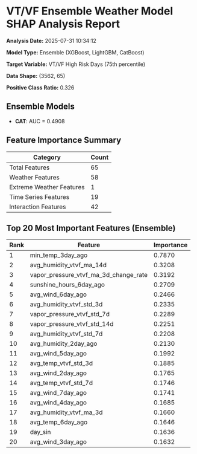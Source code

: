 # VT/VF Ensemble Weather Model SHAP Analysis Report

**Analysis Date:** 2025-07-31 10:34:12

**Model Type:** Ensemble (XGBoost, LightGBM, CatBoost)

**Target Variable:** VT/VF High Risk Days (75th percentile)

**Data Shape:** (3562, 65)

**Positive Class Ratio:** 0.326

## Ensemble Models

- **CAT**: AUC = 0.4908

## Feature Importance Summary

| Category | Count |
|----------|-------|
| Total Features | 65 |
| Weather Features | 58 |
| Extreme Weather Features | 1 |
| Time Series Features | 19 |
| Interaction Features | 42 |

## Top 20 Most Important Features (Ensemble)

| Rank | Feature | Importance |
|------|---------|------------|
| 1 | min_temp_3day_ago | 0.7870 |
| 2 | avg_humidity_vtvf_ma_14d | 0.3208 |
| 3 | vapor_pressure_vtvf_ma_3d_change_rate | 0.3192 |
| 4 | sunshine_hours_6day_ago | 0.2709 |
| 5 | avg_wind_6day_ago | 0.2466 |
| 6 | avg_humidity_vtvf_std_3d | 0.2335 |
| 7 | vapor_pressure_vtvf_std_7d | 0.2289 |
| 8 | vapor_pressure_vtvf_std_14d | 0.2251 |
| 9 | avg_humidity_vtvf_std_7d | 0.2208 |
| 10 | avg_humidity_2day_ago | 0.2130 |
| 11 | avg_wind_5day_ago | 0.1992 |
| 12 | avg_temp_vtvf_std_3d | 0.1885 |
| 13 | avg_wind_2day_ago | 0.1765 |
| 14 | avg_temp_vtvf_std_7d | 0.1746 |
| 15 | avg_wind_7day_ago | 0.1741 |
| 16 | avg_wind_4day_ago | 0.1685 |
| 17 | avg_humidity_vtvf_ma_3d | 0.1660 |
| 18 | avg_temp_6day_ago | 0.1646 |
| 19 | day_sin | 0.1636 |
| 20 | avg_wind_3day_ago | 0.1632 |
